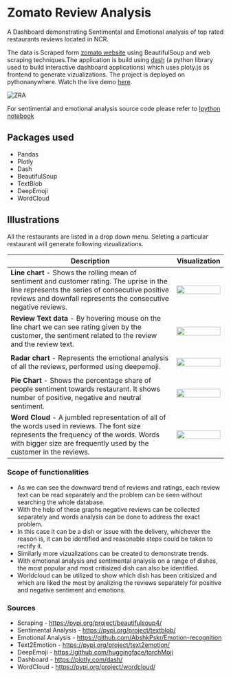 # Zomato Review Analysis
A Dashboard demonstrating Sentimental and Emotional analysis of top rated restaurants reviews located in NCR.

The data is Scraped form [zomato website](https://www.zomato.com/ncr/top-restaurants) using BeautifulSoup and web scraping techniques.The application is build using [dash](https://plotly.com/dash/) (a python library used to build interactive dashboard applications) which uses ploty.js as frontend to generate vizualizations. The project is deployed on pythonanywhere. Watch the live demo [here](http://abshkpskr211.pythonanywhere.com/).

![ZRA](https://github.com/AbshkPskr/Zomato-Reviews-Analysis/raw/master/Images/Dashboard.png)

For sentimental and emotional analysis source code please refer to [Ipython notebook](https://github.com/AbshkPskr/Zomato-Reviews-Analysis/blob/master/Text%20and%20emotion%20Analysis/z_graphs.ipynb)

## Packages used
- Pandas
- Plotly
- Dash
- BeautifulSoup
- TextBlob
- DeepEmoji
- WordCloud

## Illustrations
All the restaurants are listed in a drop down menu. Seleting a particular restaurant will generate following vizualizations.

| Description | Visualization |
| ------ | ------ |
| **Line chart** - Shows the rolling mean of sentiment and customer rating. The uprise in the line represents the series of consecutive positive reviews and downfall represents the consecutive negative reviews. | <p align="center"><img src="https://github.com/AbshkPskr/Zomato-Reviews-Analysis/raw/master/Images/Line%20Chart.png" width="100%"></p> |
| **Review Text data** - By hovering mouse on the line chart we can see rating given by the customer, the sentiment related to the review and the review text. | <p align="center"><img src="https://github.com/AbshkPskr/Zomato-Reviews-Analysis/raw/master/Images/Rating%20Sentiment.png" width="100%"></p> |
| **Radar chart** - Represents the emotional analysis of all the reviews, performed using deepemoji. | <p align="center"><img src="https://github.com/AbshkPskr/Zomato-Reviews-Analysis/raw/master/Images/Emotion.png" width="100%"></p> |
| **Pie Chart** - Shows the percentage share of people sentiment towards restaurant. It shows number of positive, negative and neutral sentiment.| <p align="center"><img src="https://github.com/AbshkPskr/Zomato-Reviews-Analysis/raw/master/Images/Pie.png" width="100%"></p> |
| **Word Cloud** - A jumbled representation of all of the words used in reviews. The font size represents the frequency of the words. Words with bigger size are frequently used by the customer in the reviews. | <p align="center"><img src="https://github.com/AbshkPskr/Zomato-Reviews-Analysis/raw/master/Images/WordCloud.png" width="100%"></p> |

### Scope of functionalities
- As we can see the downward trend of reviews and ratings, each review text can be read separately and the problem can be seen without searching the whole database.
- With the help of these graphs negative reviews can be collected separately and words analysis can be done to address the exact problem.
- In this case it can be a dish or issue with the delivery, whichever the reason is, it can be identified and reasonable steps could be taken to rectify it.
- Similarly more vizualizations can be created to demonstrate trends. 
- With emotional analysis and sentimental analysis on a range of dishes, the most popular and most critisized dish can also be identified.
- Worldcloud can be utilized to show which dish has been critisized and which are liked the most by analizing the reviews separately for positive and negative sentiment and emotions.

### Sources
- Scraping - https://pypi.org/project/beautifulsoup4/
- Sentimental Analysis - https://pypi.org/project/textblob/
- Emotional Analysis - https://github.com/AbshkPskr/Emotion-recognition
- Text2Emotion - https://pypi.org/project/text2emotion/
- DeepEmoji - https://github.com/huggingface/torchMoji
- Dashboard - https://plotly.com/dash/
- WordCloud - https://pypi.org/project/wordcloud/